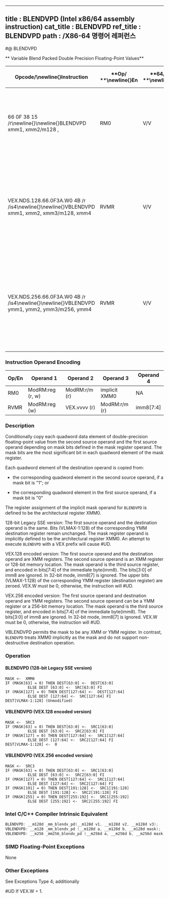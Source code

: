 ----------------------------
title : BLENDVPD (Intel x86/64 assembly instruction)
cat_title : BLENDVPD
ref_title : BLENDVPD
path : /X86-64 명령어 레퍼런스
----------------------------
#@ BLENDVPD

** Variable Blend Packed Double Precision Floating-Point Values**

|**Opcode/**\newline{}**Instruction**|**Op/ **\newline{}**En**|**64/32-bit **\newline{}**Mode**|**CPUID **\newline{}**Feature **\newline{}**Flag**|**Description**|
|------------------------------------|------------------------|--------------------------------|--------------------------------------------------|---------------|
|66 0F 38 15 /r\newline{}\newline{}BLENDVPD xmm1, xmm2/m128 , <XMM0>|RM0|V/V|SSE4_1|Select packed DP FP values from xmm1 and xmm2 from mask specified in XMM0 and store the values in xmm1.|
|VEX.NDS.128.66.0F3A.W0 4B /r /is4\newline{}\newline{}VBLENDVPD xmm1, xmm2, xmm3/m128, xmm4|RVMR|V/V|AVX|Conditionally copy double-precision floating-point values from xmm2 or xmm3/m128 to xmm1, based on mask bits in the mask operand, xmm4.|
|VEX.NDS.256.66.0F3A.W0 4B /r /is4\newline{}\newline{}VBLENDVPD ymm1, ymm2, ymm3/m256, ymm4|RVMR|V/V|AVX|Conditionally copy double-precision floating-point values from ymm2 or ymm3/m256 to ymm1, based on mask bits in the mask operand, ymm4.|
### Instruction Operand Encoding


|Op/En|Operand 1|Operand 2|Operand 3|Operand 4|
|-----|---------|---------|---------|---------|
|RM0|ModRM:reg (r, w)|ModRM:r/m (r)|implicit XMM0|NA|
|RVMR|ModRM:reg (w)|VEX.vvvv (r)|ModRM:r/m (r)|imm8[7:4]|
### Description


Conditionally copy each quadword data element of double-precision floating-point value from the second source operand and the first source operand depending on mask bits defined in the mask register operand. The mask bits are the most significant bit in each quadword element of the mask register.

Each quadword element of the destination operand is copied from:

*  the corresponding quadword element in the second source operand, if a mask bit is "1"; or

*  the corresponding quadword element in the first source operand, if a mask bit is "0"

The register assignment of the implicit mask operand for `BLENDVPD` is defined to be the architectural register XMM0.

128-bit Legacy SSE version: The first source operand and the destination operand is the same. Bits (VLMAX-1:128) of the corresponding YMM destination register remain unchanged. The mask register operand is implicitly defined to be the architectural register XMM0. An attempt to execute `BLENDVPD` with a VEX prefix will cause #UD.

VEX.128 encoded version: The first source operand and the destination operand are XMM registers. The second source operand is an XMM register or 128-bit memory location. The mask operand is the third source register, and encoded in bits[7:4] of the immediate byte(imm8). The bits[3:0] of imm8 are ignored. In 32-bit mode, imm8[7] is ignored. The upper bits (VLMAX-1:128) of the corresponding YMM register (destination register) are zeroed. VEX.W must be 0, otherwise, the instruction will #UD.

VEX.256 encoded version: The first source operand and destination operand are YMM registers. The second source operand can be a YMM register or a 256-bit memory location. The mask operand is the third source register, and encoded in bits[7:4] of the immediate byte(imm8). The bits[3:0] of imm8 are ignored. In 32-bit mode, imm8[7] is ignored. VEX.W must be 0, otherwise, the instruction will #UD.

VBLENDVPD permits the mask to be any XMM or YMM register. In contrast, `BLENDVPD` treats XMM0 implicitly as the mask and do not support non-destructive destination operation. 


### Operation
#### BLENDVPD (128-bit Legacy SSE version)
```info-verb
MASK <-  XMM0
IF (MASK[63] = 0) THEN DEST[63:0] <-  DEST[63:0]
          ELSE DEST [63:0] <-  SRC[63:0] FI
IF (MASK[127] = 0) THEN DEST[127:64] <-  DEST[127:64]
          ELSE DEST [127:64] <-  SRC[127:64] FI
DEST[VLMAX-1:128] (Unmodified)
```
#### VBLENDVPD (VEX.128 encoded version)
```info-verb
MASK <-  SRC3
IF (MASK[63] = 0) THEN DEST[63:0] <-  SRC1[63:0]
          ELSE DEST [63:0] <-  SRC2[63:0] FI
IF (MASK[127] = 0) THEN DEST[127:64] <-  SRC1[127:64]
          ELSE DEST [127:64] <-  SRC2[127:64] FI
DEST[VLMAX-1:128] <-  0
```
#### VBLENDVPD (VEX.256 encoded version)
```info-verb
MASK <-  SRC3
IF (MASK[63] = 0) THEN DEST[63:0] <-  SRC1[63:0]
          ELSE DEST [63:0] <-  SRC2[63:0] FI
IF (MASK[127] = 0) THEN DEST[127:64] <-  SRC1[127:64]
          ELSE DEST [127:64] <-  SRC2[127:64] FI
IF (MASK[191] = 0) THEN DEST[191:128] <-  SRC1[191:128]
          ELSE DEST [191:128] <-  SRC2[191:128] FI
IF (MASK[255] = 0) THEN DEST[255:192] <-  SRC1[255:192]
          ELSE DEST [255:192] <-  SRC2[255:192] FI
```

### Intel C/C++ Compiler Intrinsic Equivalent

```cpp
BLENDVPD: __m128d _mm_blendv_pd(__m128d v1, __m128d v2, __m128d v3);
VBLENDVPD: __m128 _mm_blendv_pd (__m128d a, __m128d b, __m128d mask);
VBLENDVPD: __m256 _mm256_blendv_pd (__m256d a, __m256d b, __m256d mask);
```
### SIMD Floating-Point Exceptions


None

### Other Exceptions


See Exceptions Type 4; additionally

#UD  If VEX.W = 1.

